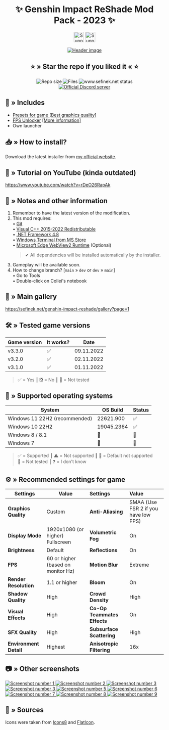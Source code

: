 <div align="center">
   <h1>✨ Genshin Impact ReShade Mod Pack - 2023 ✨</h1>
   <p>
      <a href="https://ko-fi.com/sefinek" target="_blank"><img src="https://storage.ko-fi.com/cdn/brandasset/kofi_button_blue.png" height="32" alt="Support me on Ko-fi"></a>
      <a href="https://patreon.com/sefinek" target="_blank"><img src="https://img.shields.io/endpoint.svg?url=https%3A%2F%2Fshieldsio-patreon.vercel.app%2Fapi%3Fusername%3Dsefinek%26type%3Dpledges&style=for-the-badge" height="32" alt="Support me on Patreon"></a>
   </p>
   <a href="https://raw.githubusercontent.com/sefinek24/Genshin-Impact-ReShade/dev/Screenshots/for-readme/header.png" title="See preview [header.png]">
      <img src="Screenshots/for-readme/header.png" alt="Header image">
   </a>

   <h2>⭐ » Star the repo if you liked it « ⭐</h2>
   <img src="https://img.shields.io/github/repo-size/sefinek24/Genshin-Impact-ReShade?label=Repo%20size" alt="Repo size">
   <img src="https://img.shields.io/github/commit-activity/w/sefinek24/Genshin-Impact-ReShade?label=Commit%20activity" alt="Files">
   <img src="https://img.shields.io/website?down_message=Offline&label=Website&up_message=Online&url=https%3A%2F%2Fsefinek.net" alt="www.sefinek.net status">
   <br>
   <a href="https://discord.gg/SVcbaRc7gH" target="_blank"><img src="https://img.shields.io/discord/1044713077125435492?label=Join%20our%20Discord" alt="Official Discord server"></a>
</div>

## 📂 » Includes
- [Presets for game [Best graphics quality]](Data/-%20Presets)
- [FPS Unlocker](https://github.com/sefinek24/genshin-fps-unlock) [[More information]](https://github.com/sefinek24/genshin-fps-unlock#genshin-impact-fps-unlocker-modified-by-sefinek)
- Own launcher

## 📥 » How to install?
Download the latest installer from [my official website](https://sefinek.net/genshin-impact-reshade).

## 🎥 » Tutorial on YouTube (kinda outdated)
https://www.youtube.com/watch?v=rDeO26RapAk

## 📝️ » Notes and other information
1. Remember to have the latest version of the modification.
2. This mod requires:  
   • [Git](https://git-scm.com)  
   • [Visual C++ 2015-2022 Redistributable](https://aka.ms/vs/17/release/vc_redist.x64.exe)  
   • [.NET Framework 4.8](https://dotnet.microsoft.com/en-us/download/dotnet-framework/net48)  
   • [Windows Terminal from MS Store](https://apps.microsoft.com/store/detail/windows-terminal/9N0DX20HK701)  
   • [Microsoft Edge WebView2 Runtime](https://developer.microsoft.com/en-us/microsoft-edge/webview2) (Optional)
    > ✔ All dependencies will be installed automatically by the installer.
3. Gameplay will be available soon.
4. How to change branch? [`main` » `dev` or `dev` » `main`]  
   • Go to Tools  
   • Double-click on Collei's notebook

## 🌠 » Main gallery
https://sefinek.net/genshin-impact-reshade/gallery?page=1

## 🛠️ » Tested game versions
| Game version | It works? | Date       |
|--------------|-----------|------------|
| v3.3.0       | ✅         | 09.11.2022 |
| v3.2.0       | ✅         | 02.11.2022 |
| v3.1.0       | ✅         | 01.11.2022 |
> ✅ = Yes ┃ ❎ = No ┃ 🤔 = Not tested

## 🔧 » Supported operating systems
| System                        | OS Build   | Status |
|-------------------------------|------------|:-------|
| Windows 11 22H2 (recommended) | 22621.900  | ✅      |
| Windows 10 22H2               | 19045.2364 | ✅      | 
| Windows 8 / 8.1               | 🎯️        | 🎯️    | 
| Windows 7                     | 🎯️        | 🎯️    | 
> ✅ = Supported ┃ ⚠️ = Not supported ┃ 🎯️ = Default not supported  
> 🤔 = Not tested ┃ ❓ = I don't know

## ⚙ » Recommended settings for game
| Settings               | Value                              | Settings                    | Value                                |
|------------------------|------------------------------------|:----------------------------|:-------------------------------------|
| **Graphics Quality**   | Custom                             | **Anti-Aliasing**           | SMAA (Use FSR 2 if you have low FPS) |
| **Display Mode**       | 1920x1080 (or higher) Fullscreen   | **Volumetric Fog**          | On                                   | 
| **Brightness**         | Default                            | **Reflections**             | On                                   | 
| **FPS**                | 60 or higher (based on monitor Hz) | **Motion Blur**             | Extreme                              | 
| **Render Resolution**  | 1.1 or higher                      | **Bloom**                   | On                                   | 
| **Shadow Quality**     | High                               | **Crowd Density**           | High                                 | 
| **Visual Effects**     | High                               | **Co-Op Teammates Effects** | On                                   | 
| **SFX Quality**        | High                               | **Subsurface Scattering**   | High                                 | 
| **Environment Detail** | Highest                            | **Anisotropic Filtering**   | 16x                                  | 

## 📷 » Other screenshots
<a href="https://raw.githubusercontent.com/sefinek24/Genshin-Impact-ReShade/dev/Screenshots/for-readme/1.png" title="See preview [1.png]">
    <img src="Screenshots/for-readme/1.png" alt="Screenshot number 1">
</a>
<a href="https://raw.githubusercontent.com/sefinek24/Genshin-Impact-ReShade/dev/Screenshots/for-readme/2.png" title="See preview [2.png]">
    <img src="Screenshots/for-readme/2.png" alt="Screenshot number 2">
</a>
<a href="https://raw.githubusercontent.com/sefinek24/Genshin-Impact-ReShade/dev/Screenshots/for-readme/3.png" title="See preview [3.png]">
    <img src="Screenshots/for-readme/4.png" alt="Screenshot number 3">
</a>
<a href="https://raw.githubusercontent.com/sefinek24/Genshin-Impact-ReShade/dev/Screenshots/for-readme/4.png" title="See preview [4.png]">
    <img src="Screenshots/for-readme/3.png" alt="Screenshot number 3">
</a>
<a href="https://raw.githubusercontent.com/sefinek24/Genshin-Impact-ReShade/dev/Screenshots/for-readme/5.png" title="See preview [5.png]">
    <img src="Screenshots/for-readme/5.png" alt="Screenshot number 5">
</a>
<a href="https://raw.githubusercontent.com/sefinek24/Genshin-Impact-ReShade/dev/Screenshots/for-readme/6.png" title="See preview [6.png]">
    <img src="Screenshots/for-readme/6.png" alt="Screenshot number 6">
</a>
<a href="https://raw.githubusercontent.com/sefinek24/Genshin-Impact-ReShade/dev/Screenshots/for-readme/7.png" title="See preview [7.png]">
    <img src="Screenshots/for-readme/7.png" alt="Screenshot number 7">
</a>
<a href="https://raw.githubusercontent.com/sefinek24/Genshin-Impact-ReShade/dev/Screenshots/for-readme/8.png" title="See preview [8.png]">
    <img src="Screenshots/for-readme/8.png" alt="Screenshot number 8">
</a>
<a href="https://raw.githubusercontent.com/sefinek24/Genshin-Impact-ReShade/dev/Screenshots/for-readme/9.png" title="See preview [9.png]">
    <img src="Screenshots/for-readme/9.png" alt="Screenshot number 9">
</a>

## 🧶 » Sources
Icons were taken from <a href="https://icons8.com" target="_blank">Icons8</a> and <a href="https://www.flaticon.com" target="_blank">FlatIcon</a>.